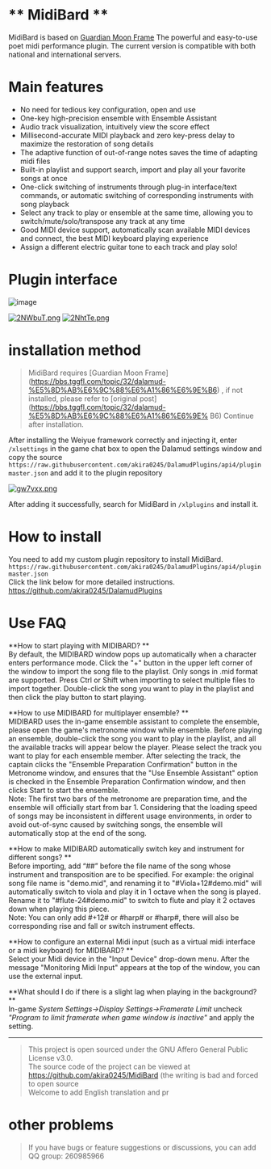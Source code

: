 # ** MidiBard **

MidiBard is based on [Guardian Moon Frame](https://bbs.tggfl.com/topic/32/dalamud-%E5%8D%AB%E6%9C%88%E6%A1%86%E6%9E%B6) The powerful and easy-to-use poet midi performance plugin. The current version is compatible with both national and international servers.

# Main features
* No need for tedious key configuration, open and use
* One-key high-precision ensemble with Ensemble Assistant
* Audio track visualization, intuitively view the score effect
* Millisecond-accurate MIDI playback and zero key-press delay to maximize the restoration of song details
* The adaptive function of out-of-range notes saves the time of adapting midi files
* Built-in playlist and support search, import and play all your favorite songs at once
* One-click switching of instruments through plug-in interface/text commands, or automatic switching of corresponding instruments with song playback
* Select any track to play or ensemble at the same time, allowing you to switch/mute/solo/transpose any track at any time
* Good MIDI device support, automatically scan available MIDI devices and connect, the best MIDI keyboard playing experience
* Assign a different electric guitar tone to each track and play solo!

# Plugin interface
![image](https://user-images.githubusercontent.com/33274390/152686485-cc882039-3395-4e88-8568-efaf2b838406.png)

[![2NWbuT.png](https://z3.ax1x.com/2021/06/05/2NWbuT.png)](https://imgtu.com/i/2NWbuT)
[![2NhtTe.png](https://z3.ax1x.com/2021/06/05/2NhtTe.png)](https://imgtu.com/i/2NhtTe)

# installation method
> MidiBard requires [Guardian Moon Frame] (https://bbs.tggfl.com/topic/32/dalamud-%E5%8D%AB%E6%9C%88%E6%A1%86%E6%9E%B6) , if not installed, please refer to [original post](https://bbs.tggfl.com/topic/32/dalamud-%E5%8D%AB%E6%9C%88%E6%A1%86%E6%9E% B6) Continue after installation.

After installing the Weiyue framework correctly and injecting it, enter `/xlsettings` in the game chat box to open the Dalamud settings window and copy the source  
`https://raw.githubusercontent.com/akira0245/DalamudPlugins/api4/pluginmaster.json` and add it to the plugin repository  

[![gw7vxx.png](https://z3.ax1x.com/2021/05/12/gw7vxx.png)](https://imgtu.com/i/gw7vxx)

After adding it successfully, search for MidiBard in `/xlplugins` and install it.

# How to install
You need to add my custom plugin repository to install MidiBard.  
`https://raw.githubusercontent.com/akira0245/DalamudPlugins/api4/pluginmaster.json`  
Click the link below for more detailed instructions.  
https://github.com/akira0245/DalamudPlugins

# Use FAQ
**How ​​to start playing with MIDIBARD? **  
By default, the MIDIBARD window pops up automatically when a character enters performance mode. Click the "+" button in the upper left corner of the window to import the song file to the playlist. Only songs in .mid format are supported. Press Ctrl or Shift when importing to select multiple files to import together. Double-click the song you want to play in the playlist and then click the play button to start playing.

**How ​​to use MIDIBARD for multiplayer ensemble? **  
MIDIBARD uses the in-game ensemble assistant to complete the ensemble, please open the game's metronome window while ensemble. Before playing an ensemble, double-click the song you want to play in the playlist, and all the available tracks will appear below the player. Please select the track you want to play for each ensemble member. After selecting the track, the captain clicks the "Ensemble Preparation Confirmation" button in the Metronome window, and ensures that the "Use Ensemble Assistant" option is checked in the Ensemble Preparation Confirmation window, and then clicks Start to start the ensemble.  
Note: The first two bars of the metronome are preparation time, and the ensemble will officially start from bar 1. Considering that the loading speed of songs may be inconsistent in different usage environments, in order to avoid out-of-sync caused by switching songs, the ensemble will automatically stop at the end of the song.

**How ​​to make MIDIBARD automatically switch key and instrument for different songs? **  
Before importing, add “#<instrument name><number of semitones to transpose>#” before the file name of the song whose instrument and transposition are to be specified. For example: the original song file name is "demo.mid", and renaming it to "#Viola+12#demo.mid" will automatically switch to viola and play it in 1 octave when the song is played. Rename it to "#flute-24#demo.mid" to switch to flute and play it 2 octaves down when playing this piece.  
Note: You can only add #+12# or #harp# or #harp#, there will also be corresponding rise and fall or switch instrument effects.

**How ​​to configure an external Midi input (such as a virtual midi interface or a midi keyboard) for MIDIBARD? **  
Select your Midi device in the "Input Device" drop-down menu. After the message "Monitoring Midi Input" appears at the top of the window, you can use the external input.

**What should I do if there is a slight lag when playing in the background? **  
In-game *System Settings→Display Settings→Framerate Limit* uncheck *"Program to limit framerate when game window is inactive"* and apply the setting.

---
> This project is open sourced under the GNU Affero General Public License v3.0.  
> The source code of the project can be viewed at https://github.com/akira0245/MidiBard (the writing is bad and forced to open source  
> Welcome to add English translation and pr


# other problems

> If you have bugs or feature suggestions or discussions, you can add QQ group: 260985966
